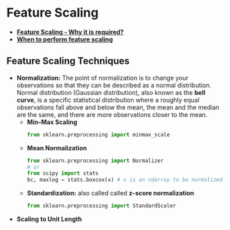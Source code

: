 ﻿# **Feature Scaling**
 * **[Feature Scaling - Why it is required?](https://rahul77349.medium.com/feature-scaling-why-it-is-required-8a93df1af310)**
 * **[When to perform feature scaling](https://www.atoti.io/when-to-perform-a-feature-scaling/)**
## **Feature Scaling Techniques**
 * **Normalization:** The point of normalization is to change your observations so that they can be described as a normal distribution. Normal distribution (Gaussian distribution), also known as the **bell curve**, is a specific statistical distribution where a roughly equal observations fall above and below the mean, the mean and the median are the same, and there are more observations closer to the mean.
	 - **Min-Max Scaling**
		 ```python
		 from sklearn.preprocessing import minmax_scale
		 ```
	- **Mean Normalization**
		```python
		from sklearn.preprocessing import Normalizer
		# or
		from scipy import stats
		bc, maxlog = stats.boxcox(x) # x is an ndarray to be normalized
		```
	- **Standardization:** also called called **z-score normalization**
		```python
		from sklearn.preprocessing import StandardScaler
		```
*  **Scaling to Unit Length**
